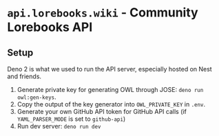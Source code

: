 # `api.lorebooks.wiki` - Community Lorebooks API

## Setup

Deno 2 is what we used to run the API server, especially hosted on Nest and friends.

1. Generate private key for generating OWL through JOSE: `deno run owl:gen-keys`.
2. Copy the output of the key generator into `OWL_PRIVATE_KEY` in `.env`.
3. Generate your own GitHub API token for GitHub API calls (if `YAML_PARSER_MODE` is set to `github-api`)
4. Run dev server: `deno run dev`
